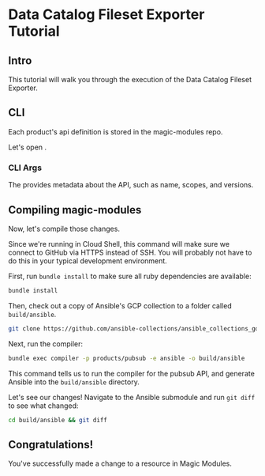 <!---
Note: This tutorial is meant for Google Cloud Shell, and can be opened by going to
http://gstatic.com/cloudssh/images/open-btn.svg)](https://console.cloud.google.com/cloudshell/open?git_repo=https://github.com/mesmacosta/datacatalog-fileset-exporter&tutorial=TUTORIAL.md--->
# Data Catalog Fileset Exporter Tutorial

<!-- TODO: analytics id? -->
<walkthrough-author name="mesmacosta@gmail.com" tutorialName="Data Catalog Fileset Exporter Tutorial" repositoryUrl="https://github.com/mesmacosta/datacatalog-fileset-exporter"></walkthrough-author>

## Intro

This tutorial will walk you through the execution of the Data Catalog Fileset Exporter.

## CLI

Each product's api definition is stored in the magic-modules repo.

Let's open
<walkthrough-editor-open-file filePath="src/datacatalog_fileset_exporter/datacatalog_fileset_exporter_cli.py"
                              text="datacatalog_fileset_exporter_cli.py">
</walkthrough-editor-open-file>.

### CLI Args

The
<walkthrough-editor-select-regex filePath="README.md"
                                 text="top section">
</walkthrough-editor-select-regex>
provides metadata about the API, such as name, scopes, and versions.

## Compiling magic-modules

Now, let's compile those changes.

Since we're running in Cloud Shell, this command will make sure we connect to GitHub via HTTPS
instead of SSH. You will probably not have to do this in your typical development environment.

First, run `bundle install` to make sure all ruby dependencies are available:
```bash
bundle install
```

Then, check out a copy of Ansible's GCP collection to a folder called `build/ansible`.
```bash
git clone https://github.com/ansible-collections/ansible_collections_google.git ./build/ansible
```

Next, run the compiler:
```bash
bundle exec compiler -p products/pubsub -e ansible -o build/ansible
```

This command tells us to run the compiler for the pubsub API, and generate Ansible into the
`build/ansible` directory.

Let's see our changes! Navigate to the Ansible submodule and run `git diff` to see what changed:
```bash
cd build/ansible && git diff
```

## Congratulations!

<walkthrough-conclusion-trophy></walkthrough-conclusion-trophy>

You've successfully made a change to a resource in Magic Modules.
